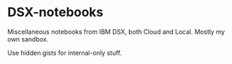 # DSX-notebooks
Miscellaneous notebooks from IBM DSX, both Cloud and Local. Mostly my own sandbox.

Use hidden gists for internal-only stuff.
